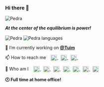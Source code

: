 ### Hi there 👋
<p align="left"> <img src="https://komarev.com/ghpvc/?username=pedra&color=orange&style=plastic&label=PROFILE+VIEWS" alt="Pedra" /> </p>

***At the center of the equilibrium is power!***

<p align="left">
  <img align="center" src="https://github-readme-stats.vercel.app/api?username=pedra&show_icons=true&theme=solarized-light" alt="Pedra"/>
  <img align="center" src="https://github-readme-stats.vercel.app/api/top-langs/?username=pedra&theme=solarized-light" alt="Pedra languages"/>
</p>

🔭 I’m currently working on <a href="https://github.com/Tuims" target="blank"><b>@Tuim</b></a>

<p align="left">
📫 How to reach me &nbsp;&nbsp;
  <a href="https://api.whatsapp.com/send?phone=5521996233655&text=Olá (by github.com/pedra)!" target="blank">
    <img align="center" src="https://cdn.jsdelivr.net/npm/simple-icons@latest/icons/whatsapp.svg" alt="+55 21 99623 3655" height="20" width="20" />
  </a>&nbsp;
  <a href="https://join.skype.com/invite/DONWL9yX5oTs" target="blank">
    <img align="center" src="https://cdn.jsdelivr.net/npm/simple-icons@latest/icons/skype.svg" alt="wr300k" height="20" width="20" />
  </a>&nbsp;
  <a title="E-mail prbr@ymail.com" href="mailto:prbr@ymail.com" target="blank">
    <img align="center" src="https://cdn.jsdelivr.net/npm/simple-icons@latest/icons/yahoo.svg" alt="prbr@ymail.com" height="20" width="20" />
  </a>&nbsp;
</p>

<p align="left">
💬 Who am I &nbsp;&nbsp;
  <a title="Youtube.com/c/BillRocha" href="https://youtube.com/c/billrocha" target="blank">
    <img align="center" src="https://cdn.jsdelivr.net/npm/simple-icons@latest/icons/youtube.svg" alt="BillRocha" height="20" width="20" />
  </a>&nbsp;  
  <a href="https://codepen.io/3rasil" target="blank">
    <img align="center" src="https://cdn.jsdelivr.net/npm/simple-icons@latest/icons/codepen.svg" alt="3rasil" height="20" width="20" />
  </a>&nbsp;
  <a href="https://twitter.com/3illrocha" target="blank">
    <img align="center" src="https://cdn.jsdelivr.net/npm/simple-icons@latest/icons/twitter.svg" alt="@3illrocha" height="20" width="20" />
  </a>&nbsp;
  <a href="https://linkedin.com/in/ahcor" target="blank">
    <img align="center" src="https://cdn.jsdelivr.net/npm/simple-icons@latest/icons/linkedin.svg" alt="Ahcor" height="20" width="20" />
  </a>&nbsp;
  <a href="https://codesandbox.com/3illrocha" target="blank">
    <img align="center" src="https://cdn.jsdelivr.net/npm/simple-icons@latest/icons/codesandbox.svg" alt="3illrocha" height="20" width="20" />
  </a>&nbsp;
  <a href="https://fb.com/paulobillrocha" target="blank">
    <img align="center" src="https://cdn.jsdelivr.net/npm/simple-icons@latest/icons/facebook.svg" alt="paulobillrocha" height="20" width="20" />
  </a>&nbsp;
  <a href="https://instagram.com/ahcorllib" target="blank">
    <img align="center" src="https://cdn.jsdelivr.net/npm/simple-icons@latest/icons/instagram.svg" alt="ahcorllib" height="20" width="20" />
  </a>
</p>

**🕖 Full time at home office!**

<!--
**pedra/pedra** is a ✨ _special_ ✨ repository because its `README.md` (this file) appears on your GitHub profile.

Here are some ideas to get you started:

- 🔭 I’m currently working on ...
- 🌱 I’m currently learning ...
- 👯 I’m looking to collaborate on ...
- 🤔 I’m looking for help with ...
- 💬 Ask me about ...
- 📫 How to reach me: ...
- 😄 Pronouns: ...
- ⚡ Fun fact: ...
-->
